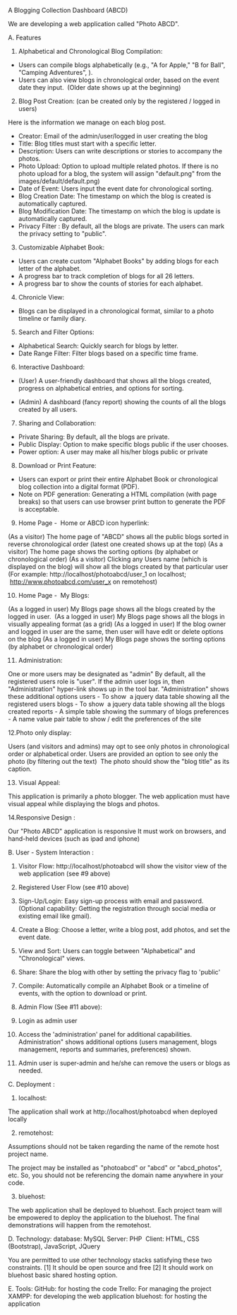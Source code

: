 A Blogging Collection Dashboard (ABCD)

We are developing a web application called "Photo ABCD".

A. Features&nbsp;


1. Alphabetical and Chronological Blog Compilation:
- Users can compile blogs alphabetically (e.g., "A for Apple," "B for Ball", "Camping Adventures", ).
- Users can also view blogs in chronological order, based on the event date they input.&nbsp; (Older date shows up at the beginning)

2. Blog Post Creation: (can be created only by the registered / logged in users)

Here is the information we manage on each blog post.
- Creator: Email of the admin/user/logged in user creating the blog
- Title: Blog titles must start with a specific letter.
- Description: Users can write descriptions or stories to accompany the photos.
- Photo Upload: Option to upload multiple related photos. If there is no photo upload for a blog, the system will assign "default.png" from the images/default/default.png)
- Date of Event: Users input the event date for chronological sorting.
- Blog Creation Date: The timestamp on which the blog is created is automatically captured.
- Blog Modification Date: The timestamp on which the blog is update is automatically captured.
- Privacy Filter : By default, all the blogs are private. The users can mark the privacy setting to "public".

3. Customizable Alphabet Book:
- Users can create custom "Alphabet Books" by adding blogs for each letter of the alphabet.&nbsp;
- A progress bar to track completion of blogs for all 26 letters.
- A progress bar to show the counts of stories for each alphabet.

4. Chronicle View:
- Blogs can be displayed in a chronological format, similar to a photo timeline or family diary.

5. Search and Filter Options:
- Alphabetical Search: Quickly search for blogs by letter.
- Date Range Filter: Filter blogs based on a specific time frame.

6. Interactive Dashboard:
- (User) A user-friendly dashboard that shows all the blogs created, progress on alphabetical entries, and options for sorting.

- (Admin) A dashboard (fancy report) showing the counts of all the blogs created by all users.

7. Sharing and Collaboration:
- Private Sharing: By default, all the blogs are private.
- Public Display: Option to make specific blogs public if the user chooses.&nbsp;
- Power option: A user may make all his/her blogs public or private




8. Download or Print Feature:
- Users can export or print their entire Alphabet Book or chronological blog collection into a digital format (PDF).
- Note on PDF generation: Generating a HTML compilation (with page breaks) so that users can use browser print button to generate the PDF is acceptable.

9. Home Page -&nbsp; Home or ABCD icon hyperlink:

(As a visitor) The home page of "ABCD" shows all the public blogs sorted in reverse chronological order (latest one created shows up at the top)
(As a visitor) The home page shows the sorting options (by alphabet or chronological order)
(As a visitor) Clicking any Users name (which is displayed on the blog) will show all the blogs created by that particular user (For example: http://localhost/photoabcd/user_1 on localhost;&nbsp; &nbsp; &nbsp; &nbsp;http://www.photoabcd.com/user_x on remotehost)

10. Home Page -&nbsp; My Blogs:

(As a logged in user) My Blogs page shows all the blogs created by the logged in user.&nbsp;
(As a logged in user) My Blogs page shows all the blogs in visually appealing format (as a grid)
(As a logged in user) If the blog owner and logged in user are the same, then user will have edit or delete options on the blog
(As a logged in user) My Blogs page shows the sorting options (by alphabet or chronological order)

11. Administration:

One or more users may be designated as "admin"
By default, all the registered users role is "user".
If the admin user logs in, then "Administration" hyper-link shows up in the tool bar.
"Administration" shows these additional options
users - To show&nbsp; a jquery data table showing all the registered users
blogs&nbsp;- To show&nbsp; a jquery data table showing all the blogs created
reports - A simple table showing the summary of blogs
preferences - A name value pair table to show / edit the preferences of the site

12.Photo only display:

Users (and visitors and admins) may opt to see only photos in chronological order or alphabetical order.
Users are provided an option to see only the photo (by filtering out the text)&nbsp;
The photo should show the "blog title" as its caption.

13. Visual Appeal:

This application is primarily a photo blogger.
The web application must have visual appeal while displaying the blogs and photos.

14.Responsive Design :

Our "Photo ABCD" application is responsive
It must work on browsers, and hand-held devices (such as ipad and iphone)




B. User - System Interaction :
1. Visitor Flow:
http://localhost/photoabcd will show the visitor view of the web application (see #9 above)

2. Registered User Flow (see #10 above)

1. Sign-Up/Login: Easy sign-up process with email and password. (Optional capability: Getting the registration through social media or existing email like gmail).
2. Create a Blog: Choose a letter, write a blog post, add photos, and set the event date.
3. View and Sort: Users can toggle between "Alphabetical" and "Chronological" views.
4. Share: Share the blog with other by setting the privacy flag to 'public'
5. Compile: Automatically compile an Alphabet Book or a timeline of events, with the option to download or print.


3. Admin Flow (See #11 above):
1. Login as admin user
2. Access the 'administration' panel for additional capabilities. Administration" shows additional options (users management, blogs management, reports and summaries, preferences) shown.
3. Admin user is super-admin and he/she can remove the users or blogs as needed.




C. Deployment :
1. localhost:

The application shall work at http://localhost/photoabcd when deployed locally

2. remotehost:

Assumptions should not be taken regarding the name of the remote host project name.

The project may be installed as "photoabcd" or "abcd" or "abcd_photos", etc. So, you should not be referencing the domain name anywhere in your code.

3. bluehost:

The web application shall be deployed to bluehost. Each project team will be empowered to deploy the application to the bluehost. The final demonstrations will happen from the remotehost.

D. Technology:
database: MySQL
Server: PHP&nbsp;
Client: HTML, CSS (Bootstrap), JavaScript, JQuery

You are permitted to use other technology stacks satisfying these two constraints. [1] It should be open source and free [2] It should work on bluehost basic shared hosting option.

E. Tools:
GitHub: for hosting the code
Trello: For managing the project
XAMPP: for developing the web application
bluehost: for hosting the application
